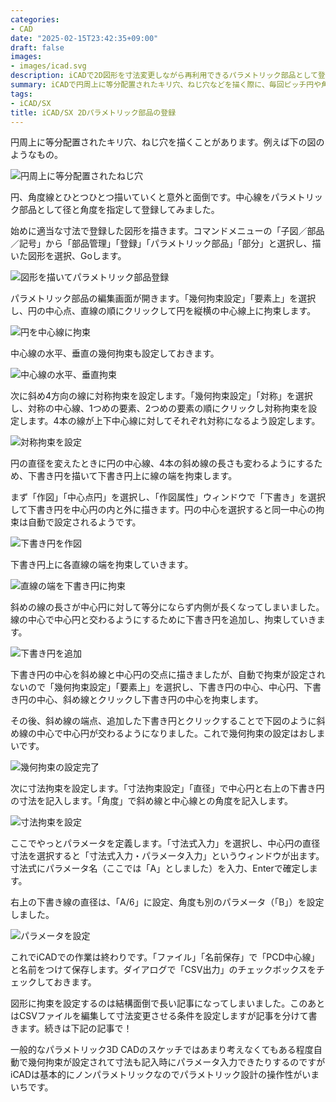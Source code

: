 ```yaml
---
categories:
- CAD
date: "2025-02-15T23:42:35+09:00"
draft: false
images:
- images/icad.svg
description: iCADで2D図形を寸法変更しながら再利用できるパラメトリック部品として登録する方法を解説します。
summary: iCADで円周上に等分配置されたキリ穴、ねじ穴などを描く際に、毎回ピッチ円や角度線をいちいち描くのが面倒です。パラメトリック部品を登録し、径と角度を指定して一発で図形を描けるようにしてみました。
tags:
- iCAD/SX
title: iCAD/SX 2Dパラメトリック部品の登録
---
```


円周上に等分配置されたキリ穴、ねじ穴を描くことがあります。例えば下の図のようなもの。

![円周上に等分配置されたねじ穴](./images/583882019-12-21081034.png)

円、角度線とひとつひとつ描いていくと意外と面倒です。中心線をパラメトリック部品として径と角度を指定して登録してみました。

始めに適当な寸法で登録した図形を描きます。コマンドメニューの「子図／部品／記号」から「部品管理」「登録」「パラメトリック部品」「部分」と選択し、描いた図形を選択、Goします。

![図形を描いてパラメトリック部品登録](./images/583882019-12-21081558.png)

パラメトリック部品の編集画面が開きます。「幾何拘束設定」「要素上」を選択し、円の中心点、直線の順にクリックして円を縦横の中心線上に拘束します。

![円を中心線に拘束](./images/819BE3828B1.png)

中心線の水平、垂直の幾何拘束も設定しておきます。

![中心線の水平、垂直拘束](./images/59E82E79BB4.png)

次に斜め4方向の線に対称拘束を設定します。「幾何拘束設定」「対称」を選択し、対称の中心線、1つめの要素、2つめの要素の順にクリックし対称拘束を設定します。4本の線が上下中心線に対してそれぞれ対称になるよう設定します。

![対称拘束を設定](./images/981B8E68A9E.png)

円の直径を変えたときに円の中心線、4本の斜め線の長さも変わるようにするため、下書き円を描いて下書き円上に線の端を拘束します。

まず「作図」「中心点円」を選択し、「作図属性」ウィンドウで「下書き」を選択して下書き円を中心円の内と外に描きます。円の中心を選択すると同一中心の拘束は自動で設定されるようです。

![下書き円を作図](./images/583882019-12-21082819.png)

下書き円上に各直線の端を拘束していきます。

![直線の端を下書き円に拘束](./images/583882019-12-21083015.png)

斜めの線の長さが中心円に対して等分にならず内側が長くなってしまいました。線の中心で中心円と交わるようにするために下書き円を追加し、拘束していきます。

![下書き円を追加](./images/583882019-12-21084019.png)

下書き円の中心を斜め線と中心円の交点に描きましたが、自動で拘束が設定されないので「幾何拘束設定」「要素上」を選択し、下書き円の中心、中心円、下書き円の中心、斜め線とクリックし下書き円の中心を拘束します。

その後、斜め線の端点、追加した下書き円とクリックすることで下図のように斜め線の中心で中心円が交わるようになりました。これで幾何拘束の設定はおしまいです。

![幾何拘束の設定完了](./images/583882019-12-21084113.png)

次に寸法拘束を設定します。「寸法拘束設定」「直径」で中心円と右上の下書き円の寸法を記入します。「角度」で斜め線と中心線との角度を記入します。

![寸法拘束を設定](./images/583882019-12-21084224.png)

ここでやっとパラメータを定義します。「寸法式入力」を選択し、中心円の直径寸法を選択すると「寸法式入力・パラメータ入力」というウィンドウが出ます。寸法式にパラメータ名（ここでは「A」としました）を入力、Enterで確定します。

右上の下書き線の直径は、「A/6」に設定、角度も別のパラメータ（「B」）を設定しました。

![パラメータを設定](./images/583882019-12-21090643.png)

これでiCADでの作業は終わりです。「ファイル」「名前保存」で「PCD中心線」と名前をつけて保存します。ダイアログで「CSV出力」のチェックボックスをチェックしておきます。

図形に拘束を設定するのは結構面倒で長い記事になってしまいました。このあとはCSVファイルを編集して寸法変更させる条件を設定しますが記事を分けて書きます。続きは下記の記事で！

一般的なパラメトリック3D
CADのスケッチではあまり考えなくてもある程度自動で幾何拘束が設定されて寸法も記入時にパラメータ入力できたりするのですがiCADは基本的にノンパラメトリックなのでパラメトリック設計の操作性がいまいちです。
